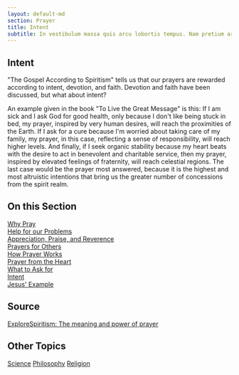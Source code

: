 ```yaml
---
layout: default-md
section: Prayer
title: Intent
subtitle: In vestibulum massa quis arcu lobortis tempus. Nam pretium arcu in odio vulputate luctus.
---
```


##  Intent
"The Gospel According to Spiritism" tells us that our prayers are rewarded according to intent, devotion, and faith. Devotion and faith have been discussed, but what about intent?

An example given in the book "To Live the Great Message" is this: If I am sick and I ask God for good health, only because I don't like being stuck in bed, my prayer, inspired by very human desires, will reach the proximities of the Earth. If I ask for a cure because I'm worried about taking care of my family, my prayer, in this case, reflecting a sense of responsibility, will reach higher levels. And finally, if I seek organic stability because my heart beats with the desire to act in benevolent and charitable service, then my prayer, inspired by elevated feelings of fraternity, will reach celestial regions. The last case would be the prayer most answered, because it is the highest and most altruistic intentions that bring us the greater number of concessions from the spirit realm.


## On this Section
[Why Pray](why)  
[Help for our Problems](for-problems)  
[Appreciation, Praise, and Reverence](appreciation)  
[Prayers for Others](for-others)  
[How Prayer Works](how-it-works)  
[Prayer from the Heart](from-the-heart)  
[What to Ask for](what-to-ask)  
[Intent](intent)  
[Jesus' Example](of-jesus)  



## Source
[ExploreSpiritism: The meaning and power of prayer](//www.explorespiritism.com/religionrevelation.htm)



## Other Topics
<a href="/spiritism/science/" class="button">Science</a>
<a href="/spiritism/philosophy/" class="button">Philosophy</a>
<a href="/spiritism/religion/" class="button">Religion</a>